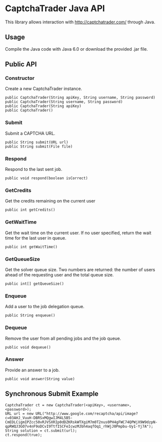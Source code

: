 CaptchaTrader Java API
======================

This library allows interaction with http://captchatrader.com/ through Java.

Usage
-----

Compile the Java code with Java 6.0 or download the provided .jar file.

Public API
----------

### Constructor

Create a new CaptchaTrader instance.

	public CaptchaTrader(String apiKey, String username, String password)
	public CaptchaTrader(String username, String password)
	public CaptchaTrader(String apiKey)
	public CaptchaTrader()

### Submit

Submit a CAPTCHA URL.

	public String submit(URL url)
	public String submit(File file)
	
### Respond

Respond to the last sent job.

	public void respond(boolean isCorrect)

### GetCredits

Get the credits remaining on the current user

	public int getCredits()

### GetWaitTime

Get the wait time on the current user.  If no user specified, return the wait time for the last user in queue.

	public int getWaitTime()

### GetQueueSize

Get the solver queue size.  Two numbers are returned: the number of users ahead of the requesting user and the total queue size.

	public int[] getQueueSize()

### Enqueue

Add a user to the job delegation queue.

	public String enqueue()

### Dequeue

Remove the user from all pending jobs and the job queue.

	public void dequeue()

### Answer

Provide an answer to a job.

	public void answer(String value)

Synchronous Submit Example
--------------------------

	CaptchaTrader ct = new CaptchaTrader(<apiKey>, <username>, <password>);
	URL url = new URL("http://www.google.com/recaptcha/api/image?c=03AHJ_VuuH-DBRSxMQgwIJM4L5B5-CmEDLCigmIPZcc50vRJVSXRIp0dDZKRskWTXgiM7m0T2nus0PH4gFWC74QPWjX9W9dzpN-qpRWQJ3GO7v4nF9oDCvI9TtfISCFeIcwzMJbh4aqfOq1_rhWjJ0Pmpbu-Uy1-Yj7A");
	String solution = ct.submit(url);
	ct.respond(true);